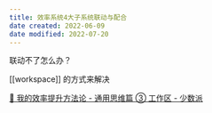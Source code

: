 ```yaml
---
title: 效率系统4大子系统联动与配合
date created: 2022-06-09
date modified: 2022-07-20
---
```


联动不了怎么办？

[[workspace]] 的方式来解决

[🔖 我的效率提升方法论 - 通用思维篇 ③ 工作区 - 少数派](cubox://card?id=ff80808181224c15018127f09c961fb4)

